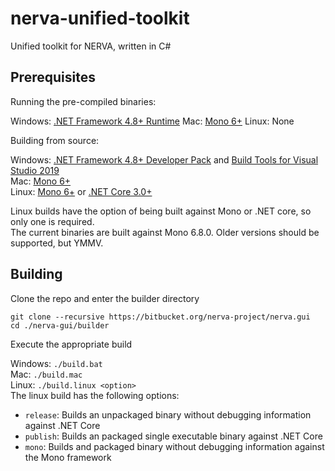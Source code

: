 # nerva-unified-toolkit

Unified toolkit for NERVA, written in C#

## Prerequisites

Running the pre-compiled binaries:   

Windows: [.NET Framework 4.8+ Runtime](https://dotnet.microsoft.com/download/dotnet-framework/net48)
Mac: [Mono 6+](https://www.mono-project.com/download/stable/)
Linux: None

Building from source:  

Windows: [.NET Framework 4.8+ Developer Pack](https://dotnet.microsoft.com/download/dotnet-framework/net48) and [Build Tools for Visual Studio 2019](https://visualstudio.microsoft.com/downloads/)  
Mac: [Mono 6+](https://www.mono-project.com/download/stable/)  
Linux: [Mono 6+](https://www.mono-project.com/download/stable/) or [.NET Core 3.0+](https://www.microsoft.com/net)

Linux builds have the option of being built against Mono or .NET core, so only one is required.  
The current binaries are built against Mono 6.8.0. Older versions should be supported, but YMMV.

## Building

Clone the repo and enter the builder directory

`git clone --recursive https://bitbucket.org/nerva-project/nerva.gui`  
`cd ./nerva-gui/builder`

Execute the appropriate build  

Windows: `./build.bat`  
Mac: `./build.mac`  
Linux: `./build.linux <option>`  
The linux build has the following options:
- `release`: Builds an unpackaged binary without debugging information against .NET Core  
- `publish`: Builds an packaged single executable binary against .NET Core  
- `mono`: Builds and packaged binary without debugging information against the Mono framework
